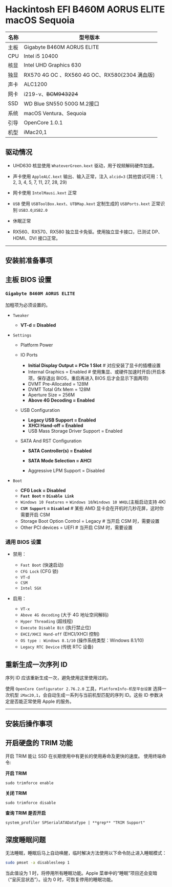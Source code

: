 # Hackintosh EFI B460M AORUS ELITE macOS Sequoia

| 名称  | 型号版本                                     |
| --- | ---------------------------------------- |
| 主板  | Gigabyte B460M AORUS ELITE               |
| CPU | Intel i5 10400                           |
| 核显  | Intel UHD Graphics 630                   |
| 独显  | RX570 4G OC 、RX560 4G OC、RX580(2304 满血版) |
| 声卡  | ALC1200                                  |
| 网卡  | i219-v、~~BCM943224~~                     |
| SSD | WD Blue SN550 500G M.2接口                 |
| 系统  | macOS Ventura、Sequoia                    |
| 引导  | OpenCore 1.0.1                           |
| 机型  | iMac20,1                                 |

## 驱动情况

- UHD630 核显使用 `WhateverGreen.kext` 驱动，用于视频解码硬件加速。

- 声卡使用 `AppleALC.kext` 输出、输入正常，注入 `alcid=3` (其他尝试可用：1, 2, 3, 4, 5, 7, 11, 27, 28, 29)

- 网卡使用 `IntelMausi.kext` 正常

- `USB` 使用 `USBToolBox.kext`、`UTBMap.kext` 定制生成的 `USBPorts.kext` 正常识别 `USB3.0`,`USB2.0`

- 休眠正常

- RX560、RX570、RX580 独立显卡免驱。使用独立显卡接口，已测试 DP、HDMI、DVI 接口正常。

----

## 安装前准备事项

## 主板 BIOS 设置

### `Gigabyte B460M AORUS ELITE`

加粗项为必须设置的。

- `Tweaker`
  
  - **VT-d = Disabled**

- `Settings`
  
  - Platform Power
  
  - IO Ports
    
    - **Initial Display Output = PCIe 1 Slot** # 对应安装了显卡的插槽设置
    - Internal Graphics = Enabled # 使用集显、或硬件加速时开启(开启本项，保存退出 BIOS，重启再进入 BIOS 后才会显示下面两项)
    - DVMT Pre-Allocated = 128M
    - DVMT Total Gfx Mem = 128M
    - Aperture Size = 256M
    - **Above 4G Decoding = Enabled**
  
  - USB Configuration
    
    - **Legacy USB Support = Enabled**
    - **XHCI Hand-off = Enabled**
    - USB Mass Storage Driver Support = Enabled
  
  - SATA And RST Configuration
    
    - **SATA Controller(s) = Enabled**
    
    - **SATA Mode Selection = AHCI**
    
    - Aggressive LPM Support = Disabled

- `Boot`
  
  - **CFG Lock = Disabled**
  - **`Fast Boot` = `Disable Link`**
  - `Windows 10 Features` = `Windows 10`/`Windows 10 WHQL`(主板启动支持 4K)
  - **`CSM Support` = `Disabled`** # 某些 AMD 显卡会在开机时几秒花屏，这时你需要开启 CSM
  - Storage Boot Option Control = Legacy # 当开启 CSM 时，需要设置
  - Other PCI devices = UEFI # 当开启 CSM 时，需要设置

### 通用 BIOS 设置

- 禁用：
  
  - `Fast Boot` (快速启动)
  - `CFG Lock` (CFG 锁)
  - `VT-d`
  - `CSM`
  - `Intel SGX`

- 启用：
  
  - `VT-x`
  - `Above 4G decoding` (大于 4G 地址空间解码)
  - `Hyper Threading` (超线程)
  - `Execute Disable Bit` (执行禁止位)
  - `EHCI/XHCI Hand-off` (EHCI/XHCI 控制)
  - `OS type : Windows 8.1/10` (操作系统类型：Windows 8.1/10)
  - `Legacy RTC Device` (传统 RTC 设备)

## 重新生成一次序列 ID

序列 ID 应该重新生成一次，避免使用这里使用过的。

使用 `OpenCore Configurator 2.76.2.0` 工具，`PlatformInfo-机型平台设置` 选择一次机型 `iMac20,1`，会自动生成一系列与当前机型匹配的序列 ID。这些 ID 参数决定是否能正常使用 Apple 的服务。

----

## 安装后操作事项

## 开启硬盘的 TRIM 功能

开启 TRIM 能让 SSD 在长期使用中有更长的使用寿命及更快的速度。
使用终端命令:

**开启 TRIM**

```shell
sudo trimforce enable
```

**关闭 TRIM**

```shell
sudo trimforce disable
```

**查询 TRIM 是否开启**

```shell
system_profiler SPSerialATADataType | **grep** "TRIM Support"
```

## 深度睡眠问题

无法睡眠，睡眠后马上自动唤醒，临时解决方法使用以下命令防止进入睡眠模式：

```bash
sudo pmset -a disablesleep 1
```

当此值设为 1 时，将停用所有睡眠功能。Apple 菜单中的“睡眠”项目还会变暗（“呈灰显状态”）。设为 0 时，可恢复停用的睡眠功能。
